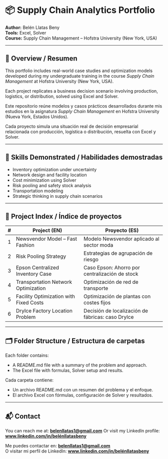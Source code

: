 # 📦 Supply Chain Analytics Portfolio

**Author:** Belén Llatas Beny  
**Tools:** Excel, Solver  
**Course:** Supply Chain Management – Hofstra University (New York, USA)

---

## 📘 Overview / Resumen

This portfolio includes real-world case studies and optimization models developed during my undergraduate training in the course *Supply Chain Management* at Hofstra University (New York, USA).

Each project replicates a business decision scenario involving production, logistics, or distribution, solved using Excel and Solver.

Este repositorio reúne modelos y casos prácticos desarrollados durante mis estudios en la asignatura *Supply Chain Management* en Hofstra University (Nueva York, Estados Unidos).

Cada proyecto simula una situación real de decisión empresarial relacionada con producción, logística o distribución, resuelta con Excel y Solver.

---

## 🧠 Skills Demonstrated / Habilidades demostradas

- Inventory optimization under uncertainty  
- Network design and facility location  
- Cost minimization using Solver  
- Risk pooling and safety stock analysis  
- Transportation modeling  
- Strategic thinking in supply chain scenarios

---

## 📂 Project Index / Índice de proyectos

| # | Project (EN)                                 | Proyecto (ES)                                        |
|---|----------------------------------------------|------------------------------------------------------|
| 1 | Newsvendor Model – Fast Fashion              | Modelo Newsvendor aplicado al sector moda           |
| 2 | Risk Pooling Strategy                        | Estrategias de agrupación de riesgo                  |
| 3 | Epson Centralized Inventory Case             | Caso Epson: Ahorro por centralización de stock      |
| 4 | Transportation Network Optimization          | Optimización de red de transporte                   |
| 5 | Facility Optimization with Fixed Costs       | Optimización de plantas con costes fijos            |
| 6 | DryIce Factory Location Problem              | Decisión de localización de fábricas: caso DryIce   |

---

## 🗂 Folder Structure / Estructura de carpetas

Each folder contains:

- A README.md file with a summary of the problem and approach.
- The Excel file with formulas, Solver setup and results.

Cada carpeta contiene:

- Un archivo README.md con un resumen del problema y el enfoque.
- El archivo Excel con fórmulas, configuración de Solver y resultados.

---

## 📬 Contact

You can reach me at: **belenllatas1@gmail.com** 
Or visit my LinkedIn profile: **www.linkedin.com/in/belénllatasbeny**

Me puedes contactar en: **belenllatas1@gmail.com**  
O visitar mi perfil de LinkedIn: **www.linkedin.com/in/belénllatasbeny**
